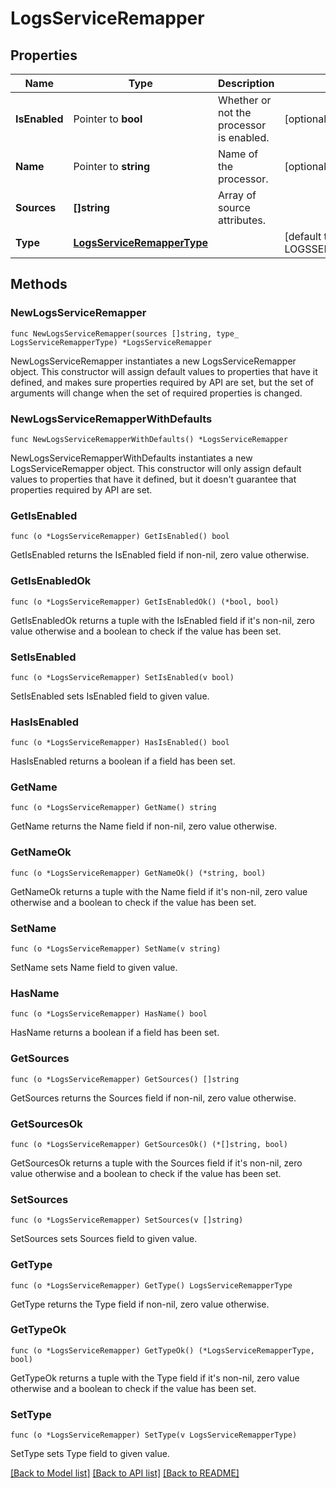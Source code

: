 # LogsServiceRemapper

## Properties

| Name          | Type                                                      | Description                              | Notes                                                 |
| ------------- | --------------------------------------------------------- | ---------------------------------------- | ----------------------------------------------------- |
| **IsEnabled** | Pointer to **bool**                                       | Whether or not the processor is enabled. | [optional] [default to false]                         |
| **Name**      | Pointer to **string**                                     | Name of the processor.                   | [optional]                                            |
| **Sources**   | **[]string**                                              | Array of source attributes.              |
| **Type**      | [**LogsServiceRemapperType**](LogsServiceRemapperType.md) |                                          | [default to LOGSSERVICEREMAPPERTYPE_SERVICE_REMAPPER] |

## Methods

### NewLogsServiceRemapper

`func NewLogsServiceRemapper(sources []string, type_ LogsServiceRemapperType) *LogsServiceRemapper`

NewLogsServiceRemapper instantiates a new LogsServiceRemapper object.
This constructor will assign default values to properties that have it defined,
and makes sure properties required by API are set, but the set of arguments
will change when the set of required properties is changed.

### NewLogsServiceRemapperWithDefaults

`func NewLogsServiceRemapperWithDefaults() *LogsServiceRemapper`

NewLogsServiceRemapperWithDefaults instantiates a new LogsServiceRemapper object.
This constructor will only assign default values to properties that have it defined,
but it doesn't guarantee that properties required by API are set.

### GetIsEnabled

`func (o *LogsServiceRemapper) GetIsEnabled() bool`

GetIsEnabled returns the IsEnabled field if non-nil, zero value otherwise.

### GetIsEnabledOk

`func (o *LogsServiceRemapper) GetIsEnabledOk() (*bool, bool)`

GetIsEnabledOk returns a tuple with the IsEnabled field if it's non-nil, zero value otherwise
and a boolean to check if the value has been set.

### SetIsEnabled

`func (o *LogsServiceRemapper) SetIsEnabled(v bool)`

SetIsEnabled sets IsEnabled field to given value.

### HasIsEnabled

`func (o *LogsServiceRemapper) HasIsEnabled() bool`

HasIsEnabled returns a boolean if a field has been set.

### GetName

`func (o *LogsServiceRemapper) GetName() string`

GetName returns the Name field if non-nil, zero value otherwise.

### GetNameOk

`func (o *LogsServiceRemapper) GetNameOk() (*string, bool)`

GetNameOk returns a tuple with the Name field if it's non-nil, zero value otherwise
and a boolean to check if the value has been set.

### SetName

`func (o *LogsServiceRemapper) SetName(v string)`

SetName sets Name field to given value.

### HasName

`func (o *LogsServiceRemapper) HasName() bool`

HasName returns a boolean if a field has been set.

### GetSources

`func (o *LogsServiceRemapper) GetSources() []string`

GetSources returns the Sources field if non-nil, zero value otherwise.

### GetSourcesOk

`func (o *LogsServiceRemapper) GetSourcesOk() (*[]string, bool)`

GetSourcesOk returns a tuple with the Sources field if it's non-nil, zero value otherwise
and a boolean to check if the value has been set.

### SetSources

`func (o *LogsServiceRemapper) SetSources(v []string)`

SetSources sets Sources field to given value.

### GetType

`func (o *LogsServiceRemapper) GetType() LogsServiceRemapperType`

GetType returns the Type field if non-nil, zero value otherwise.

### GetTypeOk

`func (o *LogsServiceRemapper) GetTypeOk() (*LogsServiceRemapperType, bool)`

GetTypeOk returns a tuple with the Type field if it's non-nil, zero value otherwise
and a boolean to check if the value has been set.

### SetType

`func (o *LogsServiceRemapper) SetType(v LogsServiceRemapperType)`

SetType sets Type field to given value.

[[Back to Model list]](../README.md#documentation-for-models) [[Back to API list]](../README.md#documentation-for-api-endpoints) [[Back to README]](../README.md)

